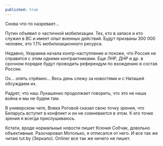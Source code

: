 ```yaml
---
published: true
---
```


Снова что-то назревает...

Путин объявил о частичной мобилизации. 
Тех, кто в запасе и кто служил в ВС и имеет опыт военных действий. 
Будут призваны 300 000 человек, это 1.1% мобилизационного ресурса.

Недавно, Укараина начала контр-наступление и похоже, что Россия не справится с этим одними контрактниками.
Еще ЛНР, ДНР и др. в срочном порядке будут проводить референдум по вхождению в состав России.

Ох... опять стрёмно... Весь день слежу за новостями и с Наташей обсуждаем их.

Радует, что наш Лукашенко продолжает говорить, что это не наша война и мы не будем там.

В универском чате, Вовка Роговой сказал свою точку зрения, что Беларусь вступит в конфликт и он не сомневается в этом.
К его точке зрения я всегда прислушиваюсь.

Кстати, вроде нормальные новости пишет Ксения Собчак, довольно объективные.
Разочаровал Мотолько, я отписался от него. И все так же читаю tut.by (Зеркало).
Onliner все так же ничего не пишет.

